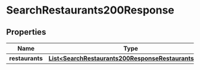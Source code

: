 

# SearchRestaurants200Response


## Properties

| Name | Type | Description | Notes |
|------------ | ------------- | ------------- | -------------|
|**restaurants** | [**List&lt;SearchRestaurants200ResponseRestaurantsInner&gt;**](SearchRestaurants200ResponseRestaurantsInner.md) |  |  [optional] |



